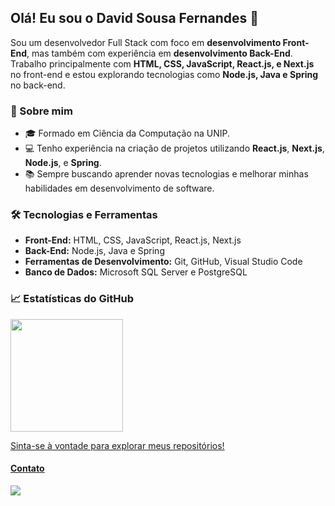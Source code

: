 ## Olá! Eu sou o David Sousa Fernandes 👋

Sou um desenvolvedor Full Stack com foco em **desenvolvimento Front-End**, mas também com experiência em **desenvolvimento Back-End**. Trabalho principalmente com **HTML, CSS, JavaScript, React.js, e Next.js** no front-end e estou explorando tecnologias como **Node.js, Java e Spring** no back-end.

### 🚀 Sobre mim
- 🎓 Formado em Ciência da Computação na UNIP.
- 💻 Tenho experiência na criação de projetos utilizando **React.js**, **Next.js**, **Node.js**, e **Spring**.
- 📚 Sempre buscando aprender novas tecnologias e melhorar minhas habilidades em desenvolvimento de software.

### 🛠 Tecnologias e Ferramentas
- **Front-End:** HTML, CSS, JavaScript, React.js, Next.js
- **Back-End:** Node.js, Java e Spring
- **Ferramentas de Desenvolvimento:** Git, GitHub, Visual Studio Code
- **Banco de Dados:** Microsoft SQL Server e PostgreSQL

### 📈 Estatísticas do GitHub
<div>
<a href="https://github.com/david-sfernandes">
<img loading="lazy" height="180em" src="https://github-readme-stats.vercel.app/api/top-langs/?username=david-sfernandes&layout=compact&langs_count=7&theme=blue_navy"/>
</div>

Sinta-se à vontade para explorar meus repositórios!

#### Contato
<div>
  <a href="https://www.linkedin.com/in/david-sousa-fernandes/" target="_blank"><img loading="lazy" src="https://img.shields.io/badge/-LinkedIn-%230077B5?style=for-the-badge&logo=linkedin&logoColor=white" target="_blank"></a> 
</div>
